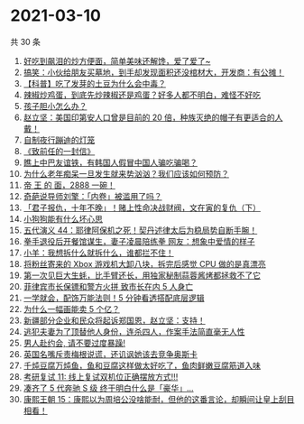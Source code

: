 # 2021-03-10

共 30 条

<!-- BEGIN ZHIHUVIDEO -->
<!-- 最后更新时间 Wed Mar 10 2021 19:06:34 GMT+0800 (China Standard Time) -->
1. [好吃到飙泪的炒方便面，简单美味还解馋，爱了爱了~](https://www.zhihu.com/zvideo/1352657248473198592)
1. [搞笑：小伙给朋友买墓地，到手却发现面积还没棺材大，开发商：有公摊！](https://www.zhihu.com/zvideo/1352694545608486912)
1. [【科普】吃了发芽的土豆为什么会中毒？](https://www.zhihu.com/zvideo/1352713394626113536)
1. [辣椒炒鸡蛋，到底先炒辣椒还是鸡蛋？好多人都不明白，难怪不好吃](https://www.zhihu.com/zvideo/1352911351174520832)
1. [孩子胆小怎么办？](https://www.zhihu.com/zvideo/1352680318982397953)
1. [赵立坚：美国印第安人口曾是目前的 20 倍，种族灭绝的帽子有更适合的人戴！](https://www.zhihu.com/zvideo/1353034746524610560)
1. [自制夜行蹦迪的灯笼](https://www.zhihu.com/zvideo/1352692191471583234)
1. [《致前任的一封信》](https://www.zhihu.com/zvideo/1352621847650013185)
1. [瞧上中巴友谊铁，有韩国人假冒中国人骗吃骗喝？](https://www.zhihu.com/zvideo/1352999265740922880)
1. [为什么老年痴呆一旦发生就来势汹汹？我们应该如何预防？](https://www.zhihu.com/zvideo/1352928717145014273)
1. [帝 王 的 面，2888 一碗！](https://www.zhihu.com/zvideo/1353010867102019584)
1. [奇葩说导师刘擎：「内卷」被滥用了吗？](https://www.zhihu.com/zvideo/1352673525799464960)
1. [「君子报仇，十年不晚」！赌上性命决战财阀，文在寅的复仇（下）](https://www.zhihu.com/zvideo/1352719463050031104)
1. [小狗狗能有什么坏心思](https://www.zhihu.com/zvideo/1352681878869221376)
1. [五代演义 44：耶律阿保机之死！契丹述律太后为稳局势自断手腕！](https://www.zhihu.com/zvideo/1352784877910147072)
1. [拳手退役后开餐馆谋生，妻子凌晨陪练拳 网友：想象中爱情的样子](https://www.zhihu.com/zvideo/1352980847805566976)
1. [小羊：我想拆什么就拆什么，谁都拦不住！](https://www.zhihu.com/zvideo/1352940063077195776)
1. [将粉丝寄来的 Xbox 游戏机大卸八块，拆完后感觉 CPU 做的是真漂亮](https://www.zhihu.com/zvideo/1352953538763395072)
1. [第一次见巨大生蚝，比手臂还长，用独家秘制蒜蓉酱烤都拯救不了它](https://www.zhihu.com/zvideo/1352005710180397056)
1. [菲律宾市长保镖和警方火拼 致市长在内 5 人身亡](https://www.zhihu.com/zvideo/1352929739703853056)
1. [一学就会，配饰万能法则！5 分钟看透搭配底层逻辑](https://www.zhihu.com/zvideo/1352613557331226624)
1. [为什么一幅画能卖 5 个亿？](https://www.zhihu.com/zvideo/1352699455699947520)
1. [新疆部分企业和民众将起诉郑国恩，赵立坚：支持！](https://www.zhihu.com/zvideo/1352674769825869824)
1. [逃犯夫妻为了顶替他人身份，连杀四人，作案手法简直毫无人性](https://www.zhihu.com/zvideo/1350514595220606976)
1. [男人赴约会, 请不要过度暴躁!](https://www.zhihu.com/zvideo/1352574148783329281)
1. [英国名嘴斥责梅根说谎，还讥讽她该去竞争奥斯卡](https://www.zhihu.com/zvideo/1352610838050660352)
1. [千炖豆腐万炖鱼，鱼和豆腐这样做太好吃了，鱼肉鲜嫩豆腐筋道入味](https://www.zhihu.com/zvideo/1352555118852767744)
1. [考研复试 11: 线上复试双机位正确摆放方式!!!](https://www.zhihu.com/zvideo/1352334292324818944)
1. [凑齐了 5 代奔驰 S 级 终于明白什么是「豪华」…](https://www.zhihu.com/zvideo/1352369867841028096)
1. [康熙王朝 15：康熙以为周培公没啥能耐，但他的这番言论，却瞬间让皇上刮目相看！](https://www.zhihu.com/zvideo/1352342673047564288)
<!-- END ZHIHUVIDEO -->
